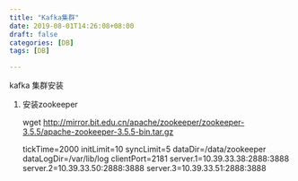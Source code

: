 ```yaml
---
title: "Kafka集群"
date: 2019-08-01T14:26:08+08:00
draft: false  
categories: [DB]
tags: [DB]

---
```


kafka 集群安装

<!--more-->

1. 安装zookeeper  

   wget http://mirror.bit.edu.cn/apache/zookeeper/zookeeper-3.5.5/apache-zookeeper-3.5.5-bin.tar.gz 

   tickTime=2000
   initLimit=10
   syncLimit=5
   dataDir=/data/zookeeper
   dataLogDir=/var/lib/log
   clientPort=2181
   server.1=10.39.33.38:2888:3888
   server.2=10.39.33.50:2888:3888
   server.3=10.39.33.51:2888:3888

   

